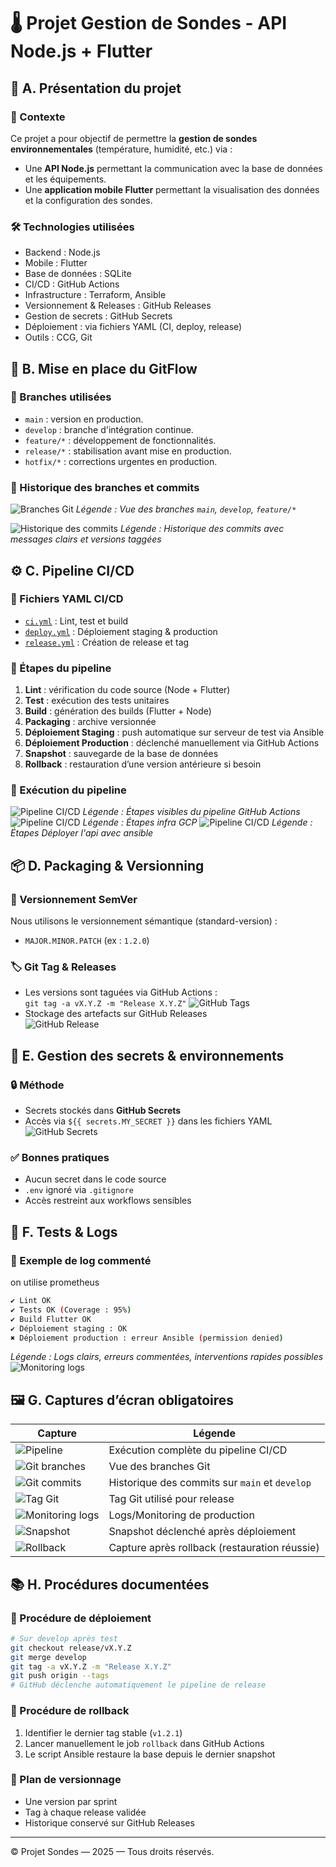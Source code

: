 # 🌡️ Projet Gestion de Sondes - API Node.js + Flutter

## 🧾 A. Présentation du projet

### 📌 Contexte
Ce projet a pour objectif de permettre la **gestion de sondes environnementales** (température, humidité, etc.) via :
- Une **API Node.js** permettant la communication avec la base de données et les équipements.
- Une **application mobile Flutter** permettant la visualisation des données et la configuration des sondes.

### 🛠️ Technologies utilisées
- Backend : Node.js
- Mobile : Flutter
- Base de données : SQLite
- CI/CD : GitHub Actions
- Infrastructure : Terraform, Ansible
- Versionnement & Releases : GitHub Releases
- Gestion de secrets : GitHub Secrets
- Déploiement : via fichiers YAML (CI, deploy, release)
- Outils : CCG, Git

## 🌱 B. Mise en place du GitFlow

### 🔀 Branches utilisées
- `main` : version en production.
- `develop` : branche d'intégration continue.
- `feature/*` : développement de fonctionnalités.
- `release/*` : stabilisation avant mise en production.
- `hotfix/*` : corrections urgentes en production.

### 🧾 Historique des branches et commits
![Branches Git](images/branche.png)
_Légende : Vue des branches `main`, `develop`, `feature/*`_

![Historique des commits](images/commit.png)
_Légende : Historique des commits avec messages clairs et versions taggées_

## ⚙️ C. Pipeline CI/CD

### 📂 Fichiers YAML CI/CD
- [`ci.yml`](.github/workflows/ci.yml) : Lint, test et build
- [`deploy.yml`](.github/workflows/deploy.yml) : Déploiement staging & production
- [`release.yml`](.github/workflows/release.yml) : Création de release et tag

### 🚀 Étapes du pipeline
1. **Lint** : vérification du code source (Node + Flutter)
2. **Test** : exécution des tests unitaires
3. **Build** : génération des builds (Flutter + Node)
4. **Packaging** : archive versionnée
5. **Déploiement Staging** : push automatique sur serveur de test via Ansible
6. **Déploiement Production** : déclenché manuellement via GitHub Actions
7. **Snapshot** : sauvegarde de la base de données
8. **Rollback** : restauration d’une version antérieure si besoin

### 📸 Exécution du pipeline
![Pipeline CI/CD](images/pipeline1.png)
_Légende : Étapes visibles du pipeline GitHub Actions_
![Pipeline CI/CD](images/pipeline2.png)
_Légende : Étapes infra GCP_
![Pipeline CI/CD](images/pipeline3.png)
_Légende : Étapes Déployer l'api avec ansible_

## 📦 D. Packaging & Versionning

### 🔢 Versionnement SemVer
Nous utilisons le versionnement sémantique (standard-version) :
- `MAJOR.MINOR.PATCH` (ex : `1.2.0`)

### 🏷️ Git Tag & Releases
- Les versions sont taguées via GitHub Actions :  
  `git tag -a vX.Y.Z -m "Release X.Y.Z"`
  ![GitHub Tags](images/tags.png)
- Stockage des artefacts sur GitHub Releases  
  ![GitHub Release](images/releases.png)
  

## 🔐 E. Gestion des secrets & environnements

### 🔒 Méthode
- Secrets stockés dans **GitHub Secrets**
- Accès via `${{ secrets.MY_SECRET }}` dans les fichiers YAML 
  ![GitHub Secrets](images/secrets.png)

### ✅ Bonnes pratiques
- Aucun secret dans le code source
- `.env` ignoré via `.gitignore`
- Accès restreint aux workflows sensibles

## 🧪 F. Tests & Logs

### 📘 Exemple de log commenté
on utilise prometheus
```bash
✔ Lint OK
✔ Tests OK (Coverage : 95%)
✔ Build Flutter OK
✔ Déploiement staging : OK
✖ Déploiement production : erreur Ansible (permission denied)
```
_Légende : Logs clairs, erreurs commentées, interventions rapides possibles_
![Monitoring logs](images/prometheus.png)

## 🖼️ G. Captures d’écran obligatoires

| Capture | Légende |
|--------|---------|
| ![Pipeline](images/pipeline1.png) | Exécution complète du pipeline CI/CD |
| ![Git branches](images/branche.png) | Vue des branches Git |
| ![Git commits](images/commit.png) | Historique des commits sur `main` et `develop` |
| ![Tag Git](images/tags.png) | Tag Git utilisé pour release |
| ![Monitoring logs](images/prometheus.png) | Logs/Monitoring de production |
| ![Snapshot](images/snapshot.png) | Snapshot déclenché après déploiement |
| ![Rollback](images/rollback.png) | Capture après rollback (restauration réussie) |

## 📚 H. Procédures documentées

### 🚀 Procédure de déploiement
```bash
# Sur develop après test
git checkout release/vX.Y.Z
git merge develop
git tag -a vX.Y.Z -m "Release X.Y.Z"
git push origin --tags
# GitHub déclenche automatiquement le pipeline de release
```

### 🧯 Procédure de rollback
1. Identifier le dernier tag stable (`v1.2.1`)
2. Lancer manuellement le job `rollback` dans GitHub Actions
3. Le script Ansible restaure la base depuis le dernier snapshot

### 🧭 Plan de versionnage
- Une version par sprint
- Tag à chaque release validée
- Historique conservé sur GitHub Releases

---

© Projet Sondes — 2025 — Tous droits réservés.
